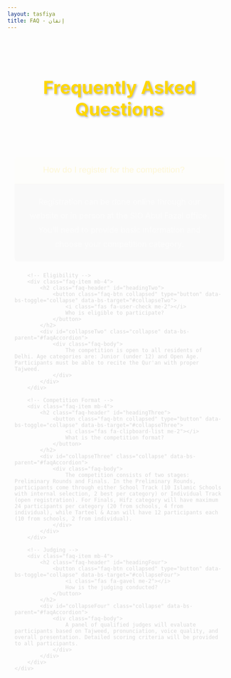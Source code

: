 ```yaml
---
layout: tasfiya
title: FAQ - إتقان
---
```


<style>
/* Add Thuluth font */
@import url('https://fonts.googleapis.com/css2?family=Amiri:wght@400;700&display=swap');

.thuluth-text {
    font-family: 'Amiri', serif;
    font-size: 1.8em;
    background: linear-gradient(45deg, #dfb456, #e6c172);
    -webkit-background-clip: text;
    -webkit-text-fill-color: transparent;
    text-shadow: 2px 2px 4px rgba(0, 0, 0, 0.3);
    font-weight: 700;
    filter: drop-shadow(2px 2px 4px rgba(0, 0, 0, 0.3));
    display: inline-block;
}

@media (max-width: 768px) {
    .thuluth-text {
        font-size: 1.5em;
    }
}
</style>

<div class="islamic-decoration">
    <h1> Frequently Asked Questions</h1>
</div>

<div class="faq-content">
    <div class="accordion" id="faqAccordion">
        <!-- Registration -->
        <div class="faq-item mb-4">
            <h2 class="faq-header" id="headingOne">
                <button class="faq-btn" type="button" data-bs-toggle="collapse" data-bs-target="#collapseOne">
                    <i class="fas fa-question-circle me-2"></i>
                    How do I register for the competition?
                </button>
            </h2>
            <div id="collapseOne" class="collapse show" data-bs-parent="#faqAccordion">
                <div class="faq-body">
                    Registration can be done online through our website or in person at the SIO Abul Fazal office. You'll need to provide basic information and choose your competition category.
                </div>
            </div>
        </div>

        <!-- Eligibility -->
        <div class="faq-item mb-4">
            <h2 class="faq-header" id="headingTwo">
                <button class="faq-btn collapsed" type="button" data-bs-toggle="collapse" data-bs-target="#collapseTwo">
                    <i class="fas fa-user-check me-2"></i>
                    Who is eligible to participate?
                </button>
            </h2>
            <div id="collapseTwo" class="collapse" data-bs-parent="#faqAccordion">
                <div class="faq-body">
                    The competition is open to all residents of Delhi. Age categories are: Junior (under 12) and Open Age. Participants must be able to recite the Qur'an with proper Tajweed.
                </div>
            </div>
        </div>

        <!-- Competition Format -->
        <div class="faq-item mb-4">
            <h2 class="faq-header" id="headingThree">
                <button class="faq-btn collapsed" type="button" data-bs-toggle="collapse" data-bs-target="#collapseThree">
                    <i class="fas fa-clipboard-list me-2"></i>
                    What is the competition format?
                </button>
            </h2>
            <div id="collapseThree" class="collapse" data-bs-parent="#faqAccordion">
                <div class="faq-body">
                    The competition consists of two stages: Preliminary Rounds and Finals. In the Preliminary Rounds, participants come through either School Track (10 Islamic Schools with internal selection, 2 best per category) or Individual Track (open registration). For Finals, Hifz category will have maximum 24 participants per category (20 from schools, 4 from individual), while Tarteel & Azan will have 12 participants each (10 from schools, 2 from individual).
                </div>
            </div>
        </div>

        <!-- Judging -->
        <div class="faq-item mb-4">
            <h2 class="faq-header" id="headingFour">
                <button class="faq-btn collapsed" type="button" data-bs-toggle="collapse" data-bs-target="#collapseFour">
                    <i class="fas fa-gavel me-2"></i>
                    How is the judging conducted?
                </button>
            </h2>
            <div id="collapseFour" class="collapse" data-bs-parent="#faqAccordion">
                <div class="faq-body">
                    A panel of qualified judges will evaluate participants based on Tajweed, pronunciation, voice quality, and overall presentation. Detailed scoring criteria will be provided to all participants.
                </div>
            </div>
        </div>
    </div>
</div>

<style>
.faq-item {
    margin-bottom: 1.5rem;
    border-radius: 8px;
    overflow: hidden;
    background: rgba(255, 255, 255, 0.02);
}

.faq-header {
    margin: 0;
}

.faq-btn {
    width: 100%;
    padding: 1.2rem 1.5rem;
    text-align: left;
    background: none;
    border: none;
    color: #ffd700;
    font-size: 1.2rem;
    font-weight: 500;
    display: flex;
    align-items: center;
    transition: background 0.3s ease;
}

.faq-btn:hover, .faq-btn:not(.collapsed) {
    background: rgba(255, 215, 0, 0.05);
}

.faq-btn i {
    color: #ffd700;
    margin-right: 1rem;
    width: 24px;
    text-align: center;
}

.faq-body {
    padding: 1.5rem;
    color: rgba(255, 255, 255, 0.9);
    border-top: 1px solid rgba(255, 215, 0, 0.1);
    line-height: 1.8;
    font-size: 1.1rem;
    text-align: center;
    background: rgba(0, 0, 0, 0.1);
}

@media (max-width: 768px) {
    .faq-btn {
        padding: 1rem;
        font-size: 1.1rem;
    }
    
    .faq-body {
        padding: 1rem;
        font-size: 1rem;
        line-height: 1.6;
    }
}

@keyframes fadeIn {
    from { opacity: 0; transform: translateY(-10px); }
    to { opacity: 1; transform: translateY(0); }
}

.faq-content {
    max-width: 800px;
    margin: 0 auto;
    padding: 0 1rem;
    animation: fadeIn 0.5s ease-out;
}

// Add focus styles for accessibility
.faq-btn:focus {
    outline: none;
    box-shadow: 0 0 0 2px rgba(255, 215, 0, 0.5);
}

.islamic-decoration {
    position: relative;
    text-align: center;
    padding: 2rem 0;
    margin-bottom: 2rem;
    overflow: hidden;
}

.islamic-decoration h1 {
    color: #ffd700;
    font-size: 2.5rem;
    text-shadow: 2px 2px 4px rgba(0, 0, 0, 0.3);
    position: relative;
    z-index: 1;
}

.islamic-decoration::before {
    content: '';
    position: absolute;
    top: 0;
    left: 0;
    right: 0;
    bottom: 0;
    opacity: 0.1;
    z-index: 0;
}
</style>

<script>
document.addEventListener('DOMContentLoaded', function() {
    // Remove the icon rotation animation
    const faqButtons = document.querySelectorAll('.faq-btn');
    faqButtons.forEach(button => {
        button.addEventListener('click', function() {
            // No icon rotation needed
        });
    });
});
</script> 
